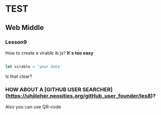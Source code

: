 # TEST
## Web Middle
### Lesson9

How to create a virable ib js?
**It`s too easy**

```javascript

let virable = 'your data'
```

Is that clear?

### HOW ABOUT A [GITHUB USER SEARCHER] (https://uhjileher.neosities.org/gitHub_user_founder/les8)?
Also you can use QR-code ![]()

